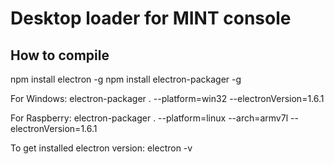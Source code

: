 # Desktop loader for MINT console

## How to compile 
npm install electron -g
npm install electron-packager -g

For Windows:
electron-packager . --platform=win32 --electronVersion=1.6.1

For Raspberry:
electron-packager . --platform=linux --arch=armv7l --electronVersion=1.6.1

To get installed electron version:
electron -v